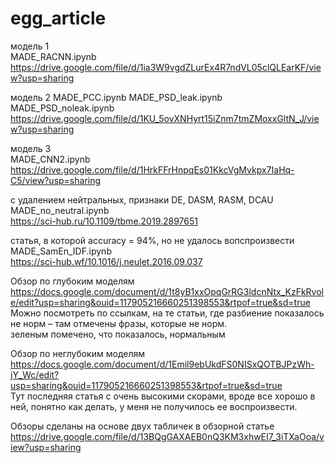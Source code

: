 # egg_article

модель 1  
MADE_RACNN.ipynb  
https://drive.google.com/file/d/1ia3W9vgdZLurEx4R7ndVL05clQLEarKF/view?usp=sharing  
 
модель 2
MADE_PCC.ipynb
MADE_PSD_leak.ipynb
MADE_PSD_noleak.ipynb
https://drive.google.com/file/d/1KU_5ovXNHyrt15iZnm7tmZMoxxGltN_J/view?usp=sharing  

модель 3  
MADE_СNN2.ipynb   
https://drive.google.com/file/d/1HrkFFrHnpqEs01KkcVgMvkpx7IaHq-C5/view?usp=sharing  

c удалением нейтральных, признаки DE, DASM, RASM, DCAU  
MADE_no_neutral.ipynb  
https://sci-hub.ru/10.1109/tbme.2019.2897651  

статья, в которой accuracy = 94%, но не удалось вопспроизвести  
MADE_SamEn_IDF.ipynb  
https://sci-hub.wf/10.1016/j.neulet.2016.09.037  


Обзор по глубоким моделям    
https://docs.google.com/document/d/1t8yB1xxOpqGrRG3ldcnNtx_KzFkRvole/edit?usp=sharing&ouid=117905216660251398553&rtpof=true&sd=true    
Можно посмотреть по ссылкам, на те статьи, где разбиение показалось не норм – там отмечены фразы, которые не норм.  
зеленым помечено, что показалось, нормальным  

Обзор по неглубоким моделям  
https://docs.google.com/document/d/1Emil9ebUkdFS0NISxQOTBJPzWh-jY_Wc/edit?usp=sharing&ouid=117905216660251398553&rtpof=true&sd=true  
Тут последняя статья с очень высокими скорами, вроде все хорошо в ней, понятно как делать, у меня не получилось ее воспроизвести.   

Обзоры сделаны на основе двух табличек в обзорной статье   
https://drive.google.com/file/d/13BQgGAXAEB0nQ3KM3xhwEI7_3iTXaOoa/view?usp=sharing   
